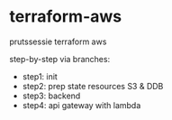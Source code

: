 # terraform-aws
prutssessie terraform aws

step-by-step via branches:

* step1: init
* step2: prep state resources S3 & DDB
* step3: backend
* step4: api gateway with lambda

